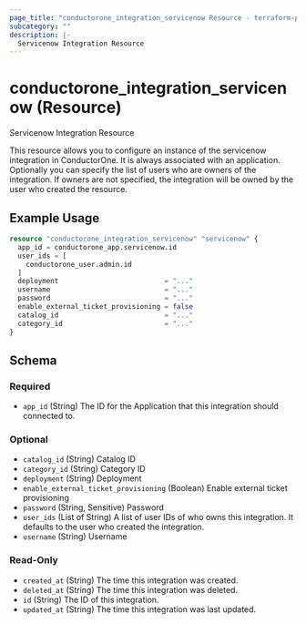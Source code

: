 ```yaml
---
page_title: "conductorone_integration_servicenow Resource - terraform-provider-conductorone"
subcategory: ""
description: |-
  Servicenow Integration Resource
---
```


# conductorone_integration_servicenow (Resource)

Servicenow Integration Resource

This resource allows you to configure an instance of the servicenow integration in ConductorOne.
It is always associated with an application. Optionally you can specify the list of users who are owners of the integration.
If owners are not specified, the integration will be owned by the user who created the resource.

## Example Usage

```terraform
resource "conductorone_integration_servicenow" "servicenow" {
  app_id = conductorone_app.servicenow.id
  user_ids = [
    conductorone_user.admin.id
  ]
  deployment                          = "..."
  username                            = "..."
  password                            = "..."
  enable_external_ticket_provisioning = false
  catalog_id                          = "..."
  category_id                         = "..."
}
```

<!-- schema generated by tfplugindocs -->
## Schema

### Required

- `app_id` (String) The ID for the Application that this integration should connected to.

### Optional

- `catalog_id` (String) Catalog ID
- `category_id` (String) Category ID
- `deployment` (String) Deployment
- `enable_external_ticket_provisioning` (Boolean) Enable external ticket provisioning
- `password` (String, Sensitive) Password
- `user_ids` (List of String) A list of user IDs of who owns this integration. It defaults to the user who created the integration.
- `username` (String) Username

### Read-Only

- `created_at` (String) The time this integration was created.
- `deleted_at` (String) The time this integration was deleted.
- `id` (String) The ID of this integration.
- `updated_at` (String) The time this integration was last updated.
